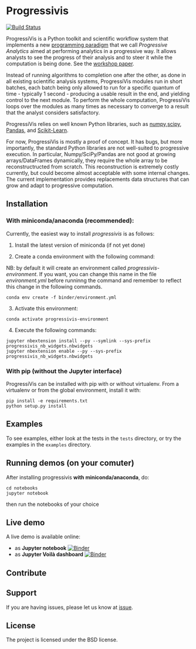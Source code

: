 # Progressivis

[![Build Status](https://travis-ci.org/jdfekete/progressivis.svg?branch=master&label=Travis%20CI)](https://travis-ci.org/jdfekete/progressivis)

ProgressiVis is a Python toolkit and scientific workflow system that
implements a new [programming
paradigm](https://en.wikipedia.org/wiki/Programming_paradigm) that we
call _Progressive Analytics_ aimed at performing analytics in a
progressive way.  It allows analysts to see the progress of their
analysis and to steer it while the computation is being done. See the
[workshop paper](https://hal.inria.fr/hal-01202901).

Instead of running algorithms to completion one after the other, as
done in all existing scientific analysis systems, ProgressiVis modules
run in short batches, each batch being only allowed to run for a
specific quantum of time - typically 1 second - producing a usable
result in the end, and yielding control to the next module.  To
perform the whole computation, ProgressiVis loops over the modules as many
times as necessary to converge to a result that the analyst considers
satisfactory.

ProgressiVis relies on well known Python libraries, such as
[numpy](http://www.numpy.org/),[scipy](http://www.scipy.org/),
[Pandas](http://pandas.pydata.org/),
and
[Scikit-Learn](http://scikit-learn.org/).

For now, ProgressiVis is mostly a proof of concept. It has bugs, but
more importantly, the standard Python libraries are not well-suited to
progressive execution. In particular, Numpy/SciPy/Pandas are not good
at growing arrays/DataFrames dynamically, they require the whole array
to be reconstructructed from scratch. This reconstruction is extremely
costly currently, but could become almost acceptable with some
internal changes.  The current implementation provides replacements data
structures that can grow and adapt to progressive computation.


## Installation

### With miniconda/anaconda (recommended):

Currently, the easiest way to install *progressivis* is as follows:

1. Install the latest version of miniconda (if not yet done)

2. Create a conda environment with the following command:

NB: by default it will create an environment called *progressivis-environment*. If you want, you can change this name in the file *environment.yml* before runninng the command and remember to reflect this change in the following commands.

```
conda env create -f binder/environment.yml
```
3. Activate this environment:

```
conda activate progressivis-environment
```
4. Execute the following commands:
```
jupyter nbextension install --py --symlink --sys-prefix progressivis_nb_widgets.nbwidgets
jupyter nbextension enable --py --sys-prefix progressivis_nb_widgets.nbwidgets
```

### With pip (without the Jupyter interface)

ProgressiVis can be installed with pip with or without virtualenv.
From a virtualenv or from the global environment, install it with:
```
pip install -e requirements.txt
python setup.py install
```


## Examples

To see examples, either look at the tests in the `tests` directory, or
try the examples in the `examples` directory.

## Running demos (on your comuter)

After installing progressivis **with miniconda/anaconda**, do:
```
cd notebooks
jupyter notebook
```
then run the notebooks of your choice



## Live demo

A live demo is available online:
* as **Jupyter notebook** [![Binder](https://mybinder.org/badge_logo.svg)](https://mybinder.org/v2/gh/jdfekete/progressivis.git/master?filepath=notebooks%2FPsBoardDemo4Binder.ipynb)
* as **Jupyter Voilà dashboard** [![Binder](https://mybinder.org/badge_logo.svg)](https://mybinder.org/v2/gh/jdfekete/progressivis.git/master?filepath=%2F..%2Fvoila%2Frender%2Fnotebooks%2FPsBoardDemo4Binder.ipynb)



## Contribute

## Support

If you are having issues, please let us know at [issue](https://github.com/jdfekete/progressivis/issues).


## License

The project is licensed under the BSD license.

